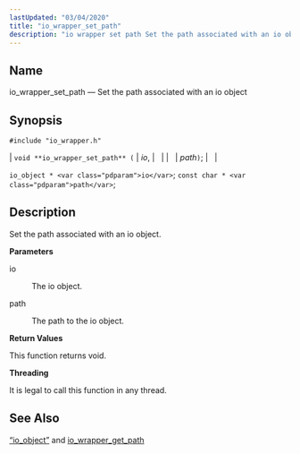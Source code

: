 ```yaml
---
lastUpdated: "03/04/2020"
title: "io_wrapper_set_path"
description: "io wrapper set path Set the path associated with an io object void io wrapper set path io path io object io const char path Set the path associated with an io object io The io object path The path to the io object This function returns void It is..."
---
```


<a name="apis.io_wrapper_set_path"></a> 
## Name

io_wrapper_set_path — Set the path associated with an io object

## Synopsis

`#include "io_wrapper.h"`

| `void **io_wrapper_set_path** (` | <var class="pdparam">io</var>, |   |
|   | <var class="pdparam">path</var>`)`; |   |

`io_object * <var class="pdparam">io</var>`;
`const char * <var class="pdparam">path</var>`;<a name="idp54032448"></a> 
## Description

Set the path associated with an io object.

**<a name="idp54033664"></a> Parameters**

<dl class="variablelist">

<dt>io</dt>

<dd>

The io object.

</dd>

<dt>path</dt>

<dd>

The path to the io object.

</dd>

</dl>

**<a name="idp54038208"></a> Return Values**

This function returns void.

**<a name="idp54039120"></a> Threading**

It is legal to call this function in any thread.

<a name="idp54040224"></a> 
## See Also

[“io_object”](/momentum/3/3-api/structs-io-object) and [io_wrapper_get_path](/momentum/3/3-api/apis-io-wrapper-get-path)